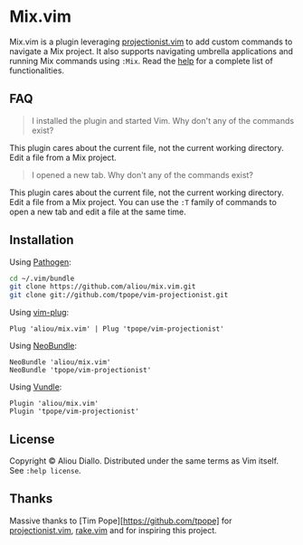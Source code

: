 # Mix.vim

Mix.vim is a plugin leveraging [projectionist.vim][] to add custom
commands to navigate a Mix project. It also supports navigating umbrella
applications and running Mix commands using `:Mix`. Read the [help][] for a
complete list of functionalities.

[projectionist.vim]: https://github.com/tpope/vim-projectionist
[help]: [doc/mix.txt]

## FAQ

> I installed the plugin and started Vim. Why don't any of the commands
> exist?

This plugin cares about the current file, not the current working directory.
Edit a file from a Mix project.

> I opened a new tab. Why don't any of the commands exist?

This plugin cares about the current file, not the current working directory.
Edit a file from a Mix project. You can use the `:T` family of
commands to open a new tab and edit a file at the same time.

## Installation

Using [Pathogen](https://github.com/tpope/vim-pathogen):
 ```bash
cd ~/.vim/bundle
git clone https://github.com/aliou/mix.vim.git
git clone git://github.com/tpope/vim-projectionist.git
```

Using [vim-plug](https://github.com/junegunn/vim-plug):
```vim
Plug 'aliou/mix.vim' | Plug 'tpope/vim-projectionist'
```

Using [NeoBundle](https://github.com/Shougo/neobundle.vim):
```vim
NeoBundle 'aliou/mix.vim'
NeoBundle 'tpope/vim-projectionist'
```

Using [Vundle](https://github.com/gmarik/vundle):
```vim
Plugin 'aliou/mix.vim'
Plugin 'tpope/vim-projectionist'
```

## License
Copyright © Aliou Diallo. Distributed under the same terms as Vim itself. See `:help license`.

## Thanks
Massive thanks to [Tim Pope][https://github.com/tpope] for
[projectionist.vim][], [rake.vim][] and for inspiring this project.

[rake.vim]: https://github.com/tpope/vim-rake

